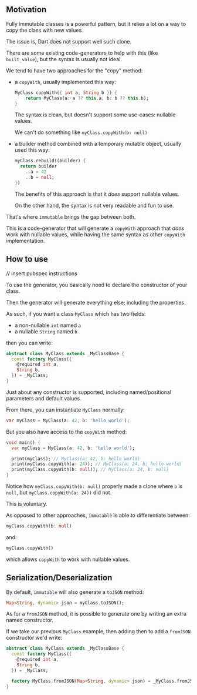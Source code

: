 ## Motivation

Fully immutable classes is a powerful pattern, but it relies a lot on a way to copy the class with new values.

The issue is, Dart does not support well such clone.

There are some existing code-generators to help with this (like `built_value`), but the syntax is usually not ideal.

We tend to have two approaches for the "copy" method:

- a `copyWith`, usually implemented this way:
  ```dart
  MyClass copyWith({ int a, String b }) {
      return MyClass(a: a ?? this.a, b: b ?? this.b);
  }
  ```

  The syntax is clean, but doesn't support some use-cases: nullable values.

  We can't do something like `myClass.copyWith(b: null)`

- a builder method combined with a temporary mutable object, usually used this way:

  ```dart
  myClass.rebuild((builder) {
    return builder
      ..a = 42
      ..b = null;
  })
  ```

  The benefits of this approach is that it _does_ support nullable values.

  On the other hand, the syntax is not very readable and fun to use.


That's where `immutable` brings the gap between both.

This is a code-generator that will generate a `copyWith` approach that _does_ work with nullable values, while having the same syntax as other `copyWith` implementation.

## How to use

// insert pubspec instructions

To use the generator, you basically need to declare the constructor of your class.

Then the generator will generate everything else; including the properties.


As such, if you want a class `MyClass` which has two fields:

- a non-nullable `int` named `a`
- a nullable `String` named `b`

then you can write:

```dart
abstract class MyClass extends _MyClassBase {
  const factory MyClass({
    @required int a,
    String b,
  }) = _MyClass;
}
```

Just about any constructor is supported, including named/positional parameters and default values.

From there, you can instantiate `MyClass` normally:

```dart
var myClass = MyClass(a: 42, b: 'hello world');
```

But you also have access to the `copyWith` method:

```dart
void main() {
  var myClass = MyClass(a: 42, b: 'hello world');

  print(myClass); // MyClass(a: 42, b: hello world)
  print(myClass.copyWith(a: 24)); // MyClass(a: 24, b: hello world)
  print(myClass.copyWith(b: null)); // MyClass(a: 24, b: null)
}
```

Notice how `myClass.copyWith(b: null)` properly made a clone where `b` is `null`, but `myClass.copyWith(a: 24))` did not.

This is voluntary.

As opposed to other approaches, `immutable` is able to differentiate between:

```dart
myClass.copyWith(b: null)
````

and:

```dart
myClass.copyWith()
```

which allows `copyWith` to work with nullable values.


## Serialization/Deserialization

By default, `immutable` will also generate a `toJSON` method:


```dart
Map<String, dynamic> json = myClass.toJSON();
```

As for a `fromJSON` method, it is possible to generate one by writing an extra named constructor.

If we take our previous `MyClass` example, then adding then to add a `fromJSON` constructor we'd write:

```dart
abstract class MyClass extends _MyClassBase {
  const factory MyClass({
    @required int a,
    String b,
  }) = _MyClass;

  factory MyClass.fromJSON(Map<String, dynamic> json) = _MyClass.fromJSON; // this line
}
```

